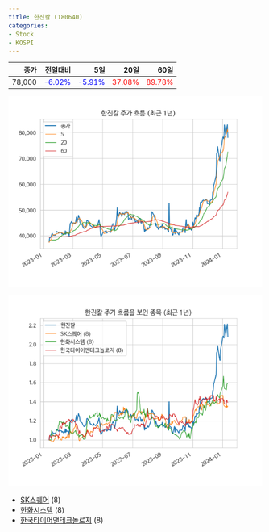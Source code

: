 ```yaml
---
title: 한진칼 (180640)
categories:
- Stock
- KOSPI
---
```


|종가|전일대비|5일|20일|60일|
|---:|-------:|--:|---:|---:|
|78,000|<span style="color: blue">-6.02%</span>|<span style="color: blue">-5.91%</span>|<span style="color: red">37.08%</span>|<span style="color: red">89.78%</span>|


<!-- more -->

![180640](/assets/images/stock/180640.png)

![180640](/assets/images/stock/180640_sim.png)

- [SK스퀘어](/402340/) (8)
- [한화시스템](/272210/) (8)
- [한국타이어앤테크놀로지](/161390/) (8)